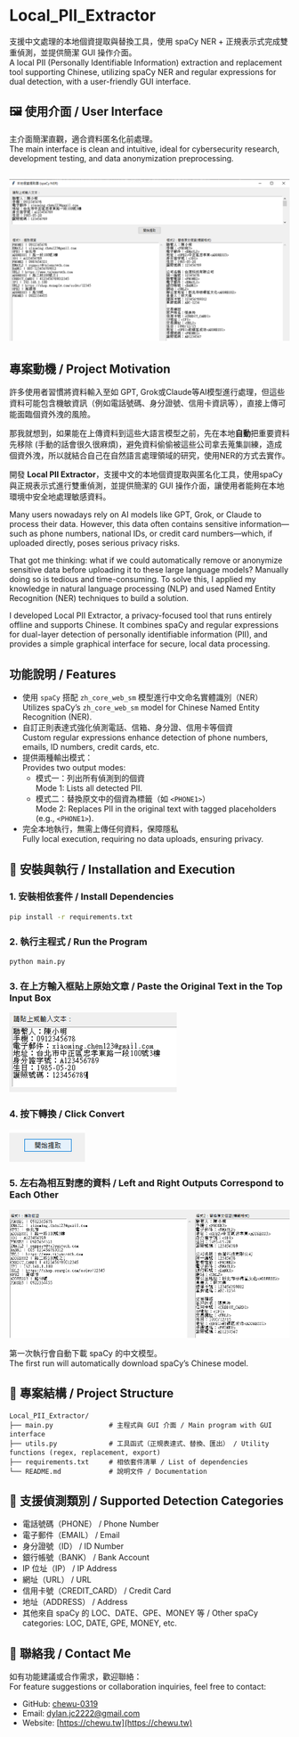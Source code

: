 # Local_PII_Extractor

支援中文處理的本地個資提取與替換工具，使用 spaCy NER + 正規表示式完成雙重偵測，並提供簡潔 GUI 操作介面。  
A local PII (Personally Identifiable Information) extraction and replacement tool supporting Chinese, utilizing spaCy NER and regular expressions for dual detection, with a user-friendly GUI interface.

## 🖼️ 使用介面 / User Interface

主介面簡潔直觀，適合資料匿名化前處理。  
The main interface is clean and intuitive, ideal for cybersecurity research, development testing, and data anonymization preprocessing.

![screenshot](png/p1.png)
---

## 專案動機 / Project Motivation

許多使用者習慣將資料輸入至如 GPT, Grok或Claude等AI模型進行處理，但這些資料可能包含機敏資訊（例如電話號碼、身分證號、信用卡資訊等），直接上傳可能面臨個資外洩的風險。

那我就想到，如果能在上傳資料到這些大語言模型之前，先在本地**自動**把重要資料先移除 (手動的話會很久很麻煩)，避免資料偷偷被這些公司拿去蒐集訓練，造成個資外洩，所以就結合自己在自然語言處理領域的研究，使用NER的方式去實作。

開發 **Local PII Extractor**，支援中文的本地個資提取與匿名化工具，使用spaCy與正規表示式進行雙重偵測，並提供簡潔的 GUI 操作介面，讓使用者能夠在本地環境中安全地處理敏感資料。

Many users nowadays rely on AI models like GPT, Grok, or Claude to process their data. However, this data often contains sensitive information—such as phone numbers, national IDs, or credit card numbers—which, if uploaded directly, poses serious privacy risks.

That got me thinking: what if we could automatically remove or anonymize sensitive data before uploading it to these large language models? Manually doing so is tedious and time-consuming. To solve this, I applied my knowledge in natural language processing (NLP) and used Named Entity Recognition (NER) techniques to build a solution.

I developed Local PII Extractor, a privacy-focused tool that runs entirely offline and supports Chinese. It combines spaCy and regular expressions for dual-layer detection of personally identifiable information (PII), and provides a simple graphical interface for secure, local data processing.

## 功能說明 / Features

- 使用 `spaCy` 搭配 `zh_core_web_sm` 模型進行中文命名實體識別（NER）  
  Utilizes spaCy’s `zh_core_web_sm` model for Chinese Named Entity Recognition (NER).
- 自訂正則表達式強化偵測電話、信箱、身分證、信用卡等個資  
  Custom regular expressions enhance detection of phone numbers, emails, ID numbers, credit cards, etc.
- 提供兩種輸出模式：  
  Provides two output modes:
  - 模式一：列出所有偵測到的個資  
    Mode 1: Lists all detected PII.
  - 模式二：替換原文中的個資為標籤（如 `<PHONE1>`）  
    Mode 2: Replaces PII in the original text with tagged placeholders (e.g., `<PHONE1>`).
- 完全本地執行，無需上傳任何資料，保障隱私  
  Fully local execution, requiring no data uploads, ensuring privacy.



## 🧪 安裝與執行 / Installation and Execution

### 1. 安裝相依套件 / Install Dependencies

```bash
pip install -r requirements.txt
```

### 2. 執行主程式 / Run the Program

```bash
python main.py
```

### 3. 在上方輸入框貼上原始文章 / Paste the Original Text in the Top Input Box

![screenshot](png/p2.png)

### 4. 按下轉換 / Click Convert

![alt text](png/p3.png)

### 5. 左右為相互對應的資料 / Left and Right Outputs Correspond to Each Other

![alt text](png/p4.png)

第一次執行會自動下載 spaCy 的中文模型。  
The first run will automatically download spaCy’s Chinese model.

## 📁 專案結構 / Project Structure

```
Local_PII_Extractor/
├── main.py              # 主程式與 GUI 介面 / Main program with GUI interface
├── utils.py             # 工具函式（正規表達式、替換、匯出） / Utility functions (regex, replacement, export)
├── requirements.txt     # 相依套件清單 / List of dependencies
└── README.md            # 說明文件 / Documentation
```

## 🧠 支援偵測類別 / Supported Detection Categories

- 電話號碼（PHONE） / Phone Number
- 電子郵件（EMAIL） / Email
- 身分證號（ID） / ID Number
- 銀行帳號（BANK） / Bank Account
- IP 位址（IP） / IP Address
- 網址（URL） / URL
- 信用卡號（CREDIT_CARD） / Credit Card
- 地址（ADDRESS） / Address
- 其他來自 spaCy 的 LOC、DATE、GPE、MONEY 等 / Other spaCy categories: LOC, DATE, GPE, MONEY, etc.

## 📌 聯絡我 / Contact Me

如有功能建議或合作需求，歡迎聯絡：  
For feature suggestions or collaboration inquiries, feel free to contact:

- GitHub: [chewu-0319](https://github.com/chewu-0319)
- Email: dylan.jc2222@gmail.com
- Website: [https://chewu.tw](https://chewu.tw)
